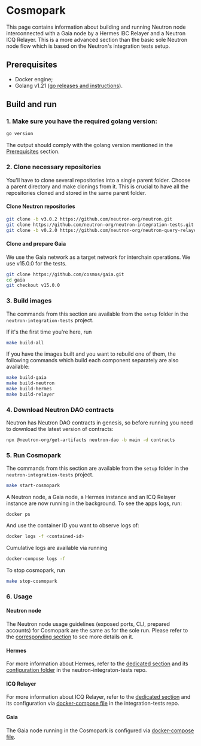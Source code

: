# Cosmopark

This page contains information about building and running Neutron node interconnected with a Gaia node by a Hermes IBC Relayer and a Neutron ICQ Relayer. This is a more advanced section than the basic sole Neutron node flow which is based on the Neutron's integration tests setup.

## Prerequisites

- Docker engine;
- Golang v1.21 ([go releases and instructions](https://go.dev/dl/)).

## Build and run

### 1. Make sure you have the required golang version:

```sh
go version
```

The output should comply with the golang version mentioned in the [Prerequisites](#prerequisites) section.

### 2. Clone necessary repositories

You'll have to clone several repositories into a single parent folder. Choose a parent directory and make clonings from it. This is crucial to have all the repositories cloned and stored in the same parent folder.

#### Clone Neutron repositories

```sh
git clone -b v3.0.2 https://github.com/neutron-org/neutron.git
git clone https://github.com/neutron-org/neutron-integration-tests.git
git clone -b v0.2.0 https://github.com/neutron-org/neutron-query-relayer.git
```

#### Clone and prepare Gaia

We use the Gaia network as a target network for interchain operations. We use v15.0.0 for the tests.

```sh
git clone https://github.com/cosmos/gaia.git
cd gaia
git checkout v15.0.0
```

### 3. Build images

The commands from this section are available from the `setup` folder in the `neutron-integration-tests` project.

If it's the first time you're here, run

```sh
make build-all
```

If you have the images built and you want to rebuild one of them, the following commands which build each component separately are also available:

```sh
make build-gaia
make build-neutron
make build-hermes
make build-relayer
```

### 4. Download Neutron DAO contracts

Neutron has Neutron DAO contracts in genesis, so before running you need to download the latest version of contracts:

```sh
npx @neutron-org/get-artifacts neutron-dao -b main -d contracts
```

### 5. Run Cosmopark

The commands from this section are available from the `setup` folder in the `neutron-integration-tests` project.

```sh
make start-cosmopark
```

A Neutron node, a Gaia node, a Hermes instance and an ICQ Relayer instance are now running in the background. To see the apps logs, run:

```
docker ps
```

And use the container ID you want to observe logs of:

```sh
docker logs -f <contained-id>
```

Cumulative logs are available via running

```sh
docker-compose logs -f
```

To stop cosmopark, run

```sh
make stop-cosmopark
```

### 6. Usage

#### Neutron node

The Neutron node usage guidelines (exposed ports, CLI, prepared accounts) for Cosmopark are the same as for the sole run. Please refer to the [corresponding section](/neutron/build-and-run/neutron-docker#usage) to see more details on it.

#### Hermes

For more information about Hermes, refer to the [dedicated section](/relaying/ibc-relayer) and its [configuration folder](https://github.com/neutron-org/neutron-integration-tests/tree/main/setup/hermes) in the neutron-integraton-tests repo.

#### ICQ Relayer

For more information about ICQ Relayer, refer to the [dedicated section](/relaying/icq-relayer) and its configuration via [docker-compose file](https://github.com/neutron-org/neutron-integration-tests/blob/main/setup/docker-compose.yml) in the integration-tests repo.

#### Gaia

The Gaia node running in the Cosmopark is configured via [docker-compose file](https://github.com/neutron-org/neutron-integration-tests/blob/main/setup/docker-compose.yml).